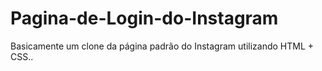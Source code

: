 # Pagina-de-Login-do-Instagram
Basicamente um clone da página padrão do Instagram utilizando HTML + CSS..
